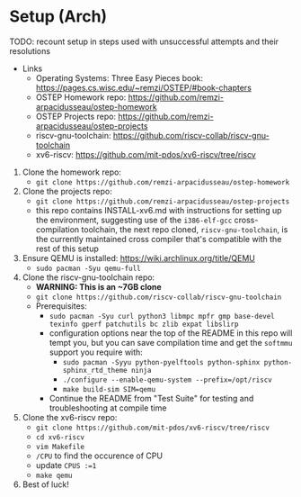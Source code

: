 # Setup (Arch)
TODO: recount setup in steps used with unsuccessful attempts and their resolutions
- Links
    - Operating Systems: Three Easy Pieces book: https://pages.cs.wisc.edu/~remzi/OSTEP/#book-chapters
    - OSTEP Homework repo: https://github.com/remzi-arpacidusseau/ostep-homework
    - OSTEP Projects repo: https://github.com/remzi-arpacidusseau/ostep-projects
    - riscv-gnu-toolchain: https://github.com/riscv-collab/riscv-gnu-toolchain
    - xv6-riscv: https://github.com/mit-pdos/xv6-riscv/tree/riscv
1. Clone the homework repo:
    - `git clone https://github.com/remzi-arpacidusseau/ostep-homework`
2. Clone the projects repo:
    - `git clone https://github.com/remzi-arpacidusseau/ostep-projects`
    - this repo contains INSTALL-xv6.md with instructions for setting up the environment, suggesting use of the `i386-elf-gcc` cross-compilation toolchain, the next repo cloned, `riscv-gnu-toolchain`, is the currently maintained cross compiler that's compatible with the rest of this setup
3. Ensure QEMU is installed: https://wiki.archlinux.org/title/QEMU
    - `sudo pacman -Syu qemu-full`
4. Clone the riscv-gnu-toolchain repo:
    - **WARNING: This is an ~7GB clone**
    - `git clone https://github.com/riscv-collab/riscv-gnu-toolchain`
    - Prerequisites:
        - `sudo pacman -Syu curl python3 libmpc mpfr gmp base-devel texinfo gperf patchutils bc zlib expat libslirp`
        - configuration options near the top of the README in this repo will tempt you, but you can save compilation time and get the `softmmu` support you require with:
            - `sudo pacman -Syyu python-pyelftools python-sphinx python-sphinx_rtd_theme ninja`
            - `./configure --enable-qemu-system --prefix=/opt/riscv`
            - `make build-sim SIM=qemu`
        - Continue the README from "Test Suite" for testing and troubleshooting at compile time
5. Clone the xv6-riscv repo:
    - `git clone https://github.com/mit-pdos/xv6-riscv/tree/riscv`
    - `cd xv6-riscv`
    - `vim Makefile`
    - `/CPU` to find the occurence of CPU
    - update `CPUS :=1`
    - `make qemu`
6. Best of luck!
